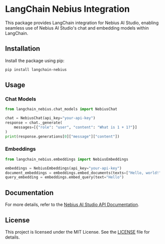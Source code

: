 # LangChain Nebius Integration

This package provides LangChain integration for Nebius AI Studio, enabling seamless use of Nebius AI Studio's chat and embedding models within LangChain.

## Installation

Install the package using pip:

```bash
pip install langchain-nebius
```

## Usage

### Chat Models

```python
from langchain_nebius.chat_models import NebiusChat

chat = NebiusChat(api_key="your-api-key")
response = chat._generate(
    messages=[{"role": "user", "content": "What is 1 + 1?"}]
)
print(response.generations[0]["message"]["content"])
```

### Embeddings

```python
from langchain_nebius.embeddings import NebiusEmbeddings

embeddings = NebiusEmbeddings(api_key="your-api-key")
document_embeddings = embeddings.embed_documents(texts=["Hello, world!"])
query_embedding = embeddings.embed_query(text="Hello")
```

## Documentation

For more details, refer to the [Nebius AI Studio API Documentation](https://studio.nebius.ai/docs/api-reference).

## License

This project is licensed under the MIT License. See the [LICENSE](LICENSE) file for details.